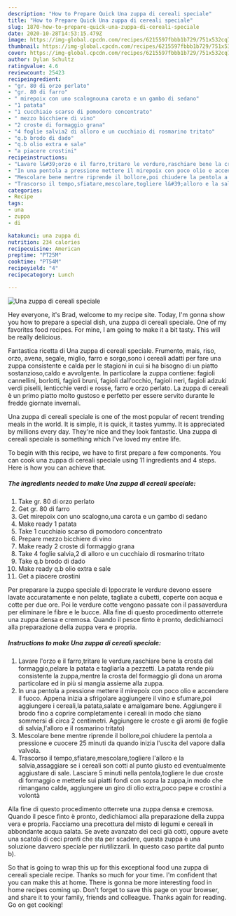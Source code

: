 ```yaml
---
description: "How to Prepare Quick Una zuppa di cereali speciale"
title: "How to Prepare Quick Una zuppa di cereali speciale"
slug: 1870-how-to-prepare-quick-una-zuppa-di-cereali-speciale
date: 2020-10-28T14:53:15.479Z
image: https://img-global.cpcdn.com/recipes/6215597fbbb1b729/751x532cq70/una-zuppa-di-cereali-speciale-recipe-main-photo.jpg
thumbnail: https://img-global.cpcdn.com/recipes/6215597fbbb1b729/751x532cq70/una-zuppa-di-cereali-speciale-recipe-main-photo.jpg
cover: https://img-global.cpcdn.com/recipes/6215597fbbb1b729/751x532cq70/una-zuppa-di-cereali-speciale-recipe-main-photo.jpg
author: Dylan Schultz
ratingvalue: 4.6
reviewcount: 25423
recipeingredient:
- "gr. 80 di orzo perlato"
- "gr. 80 di farro"
- " mirepoix con uno scalognouna carota e un gambo di sedano"
- "1 patata"
- "1 cucchiaio scarso di pomodoro concentrato"
- " mezzo bicchiere di vino"
- "2 croste di formaggio grana"
- "4 foglie salvia2 di alloro e un cucchiaio di rosmarino tritato"
- "q.b brodo di dado"
- "q.b olio extra e sale"
- "a piacere crostini"
recipeinstructions:
- "Lavare l&#39;orzo e il farro,tritare le verdure,raschiare bene la crosta del formaggio,pelare la patata e tagliarla a pezzetti. La patata rende più consistente la zuppa,mentre la crosta del formaggio gli dona un aroma particolare ed in più si mangia assieme alla zuppa."
- "In una pentola a pressione mettere il mirepoix con poco olio e accendere il fuoco. Appena inizia a sfrigolare aggiungere il vino e sfumare,poi aggiungere i cereali,la patata,salate e amalgamare bene. Aggiungere il brodo fino a coprire completamente i cereali in modo che siano sommersi di circa 2 centimetri. Aggiungere le croste e gli aromi (le foglie di salvia,l&#39;alloro e il rosmarino tritato)"
- "Mescolare bene mentre riprende il bollore,poi chiudere la pentola a pressione e cuocere 25 minuti da quando inizia l&#39;uscita del vapore dalla valvola."
- "Trascorso il tempo,sfiatare,mescolare,togliere l&#39;alloro e la salvia,assaggiare se i cereali son cotti al punto giusto ed eventualmente aggiustare di sale. Lasciare 5 minuti nella pentola,togliere le due croste di formaggio e metterle sui piatti fondi con sopra la zuppa,in modo che rimangano calde, aggiungere un giro di olio extra,poco pepe e crostini a volontà"
categories:
- Recipe
tags:
- una
- zuppa
- di

katakunci: una zuppa di 
nutrition: 234 calories
recipecuisine: American
preptime: "PT25M"
cooktime: "PT54M"
recipeyield: "4"
recipecategory: Lunch

---
```



![Una zuppa di cereali speciale](https://img-global.cpcdn.com/recipes/6215597fbbb1b729/751x532cq70/una-zuppa-di-cereali-speciale-recipe-main-photo.jpg)

Hey everyone, it's Brad, welcome to my recipe site. Today, I'm gonna show you how to prepare a special dish, una zuppa di cereali speciale. One of my favorites food recipes. For mine, I am going to make it a bit tasty. This will be really delicious.

Fantastica ricetta di Una zuppa di cereali speciale. Frumento, mais, riso, orzo, avena, segale, miglio, farro e sorgo,sono i cereali adatti per fare una zuppa consistente e calda per le stagioni in cui si ha bisogno di un piatto sostanzioso,caldo e avvolgente. In particolare la zuppa contiene: fagioli cannellini, borlotti, fagioli bruni, fagioli dall&#39;occhio, fagioli neri, fagioli adzuki verdi piselli, lenticchie verdi e rosse, farro e orzo perlato. La zuppa di cereali è un primo piatto molto gustoso e perfetto per essere servito durante le fredde giornate invernali.

Una zuppa di cereali speciale is one of the most popular of recent trending meals in the world. It is simple, it is quick, it tastes yummy. It is appreciated by millions every day. They're nice and they look fantastic. Una zuppa di cereali speciale is something which I've loved my entire life.


To begin with this recipe, we have to first prepare a few components. You can cook una zuppa di cereali speciale using 11 ingredients and 4 steps. Here is how you can achieve that.

<!--inarticleads1-->

##### The ingredients needed to make Una zuppa di cereali speciale:

1. Take gr. 80 di orzo perlato
1. Get gr. 80 di farro
1. Get  mirepoix con uno scalogno,una carota e un gambo di sedano
1. Make ready 1 patata
1. Take 1 cucchiaio scarso di pomodoro concentrato
1. Prepare  mezzo bicchiere di vino
1. Make ready 2 croste di formaggio grana
1. Take 4 foglie salvia,2 di alloro e un cucchiaio di rosmarino tritato
1. Take q.b brodo di dado
1. Make ready q.b olio extra e sale
1. Get a piacere crostini


Per preparare la zuppa speciale di Ippocrate le verdure devono essere lavate accuratamente e non pelate, tagliate a cubetti, coperte con acqua e cotte per due ore. Poi le verdure cotte vengono passate con il passaverdura per eliminare le fibre e le bucce. Alla fine di questo procedimento otterrete una zuppa densa e cremosa. Quando il pesce finto è pronto, dedichiamoci alla preparazione della zuppa vera e propria. 

<!--inarticleads2-->

##### Instructions to make Una zuppa di cereali speciale:

1. Lavare l&#39;orzo e il farro,tritare le verdure,raschiare bene la crosta del formaggio,pelare la patata e tagliarla a pezzetti. La patata rende più consistente la zuppa,mentre la crosta del formaggio gli dona un aroma particolare ed in più si mangia assieme alla zuppa.
1. In una pentola a pressione mettere il mirepoix con poco olio e accendere il fuoco. Appena inizia a sfrigolare aggiungere il vino e sfumare,poi aggiungere i cereali,la patata,salate e amalgamare bene. Aggiungere il brodo fino a coprire completamente i cereali in modo che siano sommersi di circa 2 centimetri. Aggiungere le croste e gli aromi (le foglie di salvia,l&#39;alloro e il rosmarino tritato)
1. Mescolare bene mentre riprende il bollore,poi chiudere la pentola a pressione e cuocere 25 minuti da quando inizia l&#39;uscita del vapore dalla valvola.
1. Trascorso il tempo,sfiatare,mescolare,togliere l&#39;alloro e la salvia,assaggiare se i cereali son cotti al punto giusto ed eventualmente aggiustare di sale. Lasciare 5 minuti nella pentola,togliere le due croste di formaggio e metterle sui piatti fondi con sopra la zuppa,in modo che rimangano calde, aggiungere un giro di olio extra,poco pepe e crostini a volontà


Alla fine di questo procedimento otterrete una zuppa densa e cremosa. Quando il pesce finto è pronto, dedichiamoci alla preparazione della zuppa vera e propria. Facciamo una precottura del misto di legumi e cereali in abbondante acqua salata. Se avete avanzato dei ceci già cotti, oppure avete una scatola di ceci pronti che sta per scadere, questa zuppa è una soluzione davvero speciale per riutilizzarli. In questo caso partite dal punto b). 

So that is going to wrap this up for this exceptional food una zuppa di cereali speciale recipe. Thanks so much for your time. I'm confident that you can make this at home. There is gonna be more interesting food in home recipes coming up. Don't forget to save this page on your browser, and share it to your family, friends and colleague. Thanks again for reading. Go on get cooking!
